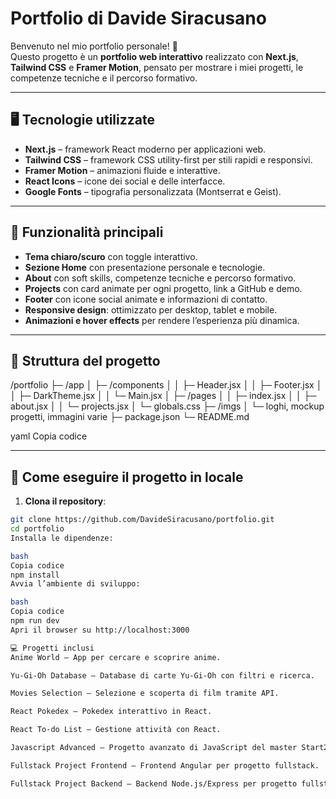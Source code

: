 # Portfolio di Davide Siracusano

Benvenuto nel mio portfolio personale! 🌟  
Questo progetto è un **portfolio web interattivo** realizzato con **Next.js**, **Tailwind CSS** e **Framer Motion**, pensato per mostrare i miei progetti, le competenze tecniche e il percorso formativo.

---

## 🖥️ Tecnologie utilizzate

- **Next.js** – framework React moderno per applicazioni web.
- **Tailwind CSS** – framework CSS utility-first per stili rapidi e responsivi.
- **Framer Motion** – animazioni fluide e interattive.
- **React Icons** – icone dei social e delle interfacce.
- **Google Fonts** – tipografia personalizzata (Montserrat e Geist).

---

## 🚀 Funzionalità principali

- **Tema chiaro/scuro** con toggle interattivo.
- **Sezione Home** con presentazione personale e tecnologie.
- **About** con soft skills, competenze tecniche e percorso formativo.
- **Projects** con card animate per ogni progetto, link a GitHub e demo.
- **Footer** con icone social animate e informazioni di contatto.
- **Responsive design**: ottimizzato per desktop, tablet e mobile.
- **Animazioni e hover effects** per rendere l’esperienza più dinamica.

---

## 📂 Struttura del progetto

/portfolio
├─ /app
│ ├─ /components
│ │ ├─ Header.jsx
│ │ ├─ Footer.jsx
│ │ ├─ DarkTheme.jsx
│ │ └─ Main.jsx
│ ├─ /pages
│ │ ├─ index.jsx
│ │ ├─ about.jsx
│ │ └─ projects.jsx
│ └─ globals.css
├─ /imgs
│ └─ loghi, mockup progetti, immagini varie
├─ package.json
└─ README.md

yaml
Copia codice

---

## 📌 Come eseguire il progetto in locale

1. **Clona il repository**:

```bash
git clone https://github.com/DavideSiracusano/portfolio.git
cd portfolio
Installa le dipendenze:

bash
Copia codice
npm install
Avvia l’ambiente di sviluppo:

bash
Copia codice
npm run dev
Apri il browser su http://localhost:3000

💻 Progetti inclusi
Anime World – App per cercare e scoprire anime.

Yu-Gi-Oh Database – Database di carte Yu-Gi-Oh con filtri e ricerca.

Movies Selection – Selezione e scoperta di film tramite API.

React Pokedex – Pokedex interattivo in React.

React To-do List – Gestione attività con React.

Javascript Advanced – Progetto avanzato di JavaScript del master Start2Impact.

Fullstack Project Frontend – Frontend Angular per progetto fullstack.

Fullstack Project Backend – Backend Node.js/Express per progetto fullstack.
```
